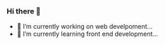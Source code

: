 ### Hi there 👋

<!--
**kanchan-gagare/kanchan-gagare** is a ✨ _special_ ✨ repository because its `README.md` (this file) appears on your GitHub profile.

Here are some ideas to get you started:-->

- 🔭 I’m currently working on web develpoment...
- 🌱 I’m currently learning front end development...
